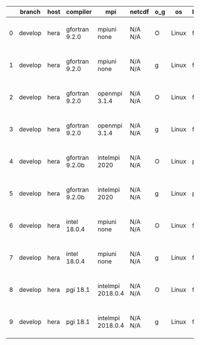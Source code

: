 |    | branch   | host   | compiler        | mpi               | netcdf   | o_g   | os    | build   | u_pass   | u_fail   | s_pass   | s_fail   | e_pass   | e_fail   |   nuopc_pass |   nuopc_fail | artifacts_hash                                                                                                                                          | modified                  |
|----|----------|--------|-----------------|-------------------|----------|-------|-------|---------|----------|----------|----------|----------|----------|----------|--------------|--------------|---------------------------------------------------------------------------------------------------------------------------------------------------------|---------------------------|
|  0 | develop  | hera   | gfortran 9.2.0  | mpiuni none       | N/A N/A  | O     | Linux | fail    | fail     | fail     | fail     | fail     | fail     | fail     |            0 |           50 | [artifacts](https://github.com/esmf-org/esmf-test-artifacts/tree/d62a99bf94f4c8a4280981bfbf68c5635b601c5b/develop/hera/gfortran/9.2.0/O/mpiuni/none)    | 2022-03-23 17:36:38 +0000 |
|  1 | develop  | hera   | gfortran 9.2.0  | mpiuni none       | N/A N/A  | g     | Linux | fail    | fail     | fail     | fail     | fail     | fail     | fail     |            0 |           50 | [artifacts](https://github.com/esmf-org/esmf-test-artifacts/tree/e4cf94c36e56458fc598d05025f15339a8bf52e2/develop/hera/gfortran/9.2.0/g/mpiuni/none)    | 2022-03-23 17:48:10 +0000 |
|  2 | develop  | hera   | gfortran 9.2.0  | openmpi 3.1.4     | N/A N/A  | O     | Linux | fail    | fail     | fail     | fail     | fail     | fail     | fail     |            0 |           50 | [artifacts](https://github.com/esmf-org/esmf-test-artifacts/tree/ee66f641b57472a8c6110c624641ae2de8c64b4a/develop/hera/gfortran/9.2.0/O/openmpi/3.1.4)  | 2022-03-23 17:39:10 +0000 |
|  3 | develop  | hera   | gfortran 9.2.0  | openmpi 3.1.4     | N/A N/A  | g     | Linux | fail    | fail     | fail     | fail     | fail     | fail     | fail     |            0 |           50 | [artifacts](https://github.com/esmf-org/esmf-test-artifacts/tree/2dc9c1d4d9e7065fd623a728b5ed8545ae6fdb33/develop/hera/gfortran/9.2.0/g/openmpi/3.1.4)  | 2022-03-23 17:50:00 +0000 |
|  4 | develop  | hera   | gfortran 9.2.0b | intelmpi 2020     | N/A N/A  | O     | Linux | pass    | 0        | 8807     | 0        | 49       | 0        | 80       |            0 |           50 | [artifacts](https://github.com/esmf-org/esmf-test-artifacts/tree/55ddc18db5e6d97c667e1671ea1ceb035b094eba/develop/hera/gfortran/9.2.0b/O/intelmpi/2020) | 2022-03-23 18:09:49 +0000 |
|  5 | develop  | hera   | gfortran 9.2.0b | intelmpi 2020     | N/A N/A  | g     | Linux | pass    | 0        | 8807     | 0        | 49       | 0        | 80       |            0 |           50 | [artifacts](https://github.com/esmf-org/esmf-test-artifacts/tree/1aed9e0e293e093043d06306d4c399e2665afd1f/develop/hera/gfortran/9.2.0b/g/intelmpi/2020) | 2022-03-23 18:21:55 +0000 |
|  6 | develop  | hera   | intel 18.0.4    | mpiuni none       | N/A N/A  | O     | Linux | fail    | fail     | fail     | fail     | fail     | fail     | fail     |            0 |           50 | [artifacts](https://github.com/esmf-org/esmf-test-artifacts/tree/a4c23eb1c8eecc8693db124c7cfa642f4e0f530f/develop/hera/intel/18.0.4/O/mpiuni/none)      | 2022-03-23 17:35:14 +0000 |
|  7 | develop  | hera   | intel 18.0.4    | mpiuni none       | N/A N/A  | g     | Linux | fail    | fail     | fail     | fail     | fail     | fail     | fail     |            0 |           50 | [artifacts](https://github.com/esmf-org/esmf-test-artifacts/tree/533171f19a7f3f7f51a79911834ce101efdc83ba/develop/hera/intel/18.0.4/g/mpiuni/none)      | 2022-03-23 17:45:41 +0000 |
|  8 | develop  | hera   | pgi 18.1        | intelmpi 2018.0.4 | N/A N/A  | O     | Linux | fail    | fail     | fail     | fail     | fail     | fail     | fail     |            0 |           50 | [artifacts](https://github.com/esmf-org/esmf-test-artifacts/tree/46145839a24874ca112950cc3ff5d71ebde2c49e/develop/hera/pgi/18.1/O/intelmpi/2018.0.4)    | 2022-03-23 19:46:23 +0000 |
|  9 | develop  | hera   | pgi 18.1        | intelmpi 2018.0.4 | N/A N/A  | g     | Linux | fail    | fail     | fail     | fail     | fail     | fail     | fail     |            0 |           50 | [artifacts](https://github.com/esmf-org/esmf-test-artifacts/tree/d09c2c3961dffffc128000b0c7139eb58ccb5b19/develop/hera/pgi/18.1/g/intelmpi/2018.0.4)    | 2022-03-23 20:07:16 +0000 |
